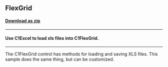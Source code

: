 ## FlexGrid
#### [Download as zip](https://minhaskamal.github.io/DownGit/#/home?url=https://github.com/GrapeCity/ComponentOne-WinForms-Samples/tree/master/NetFramework\Excel\VB\FlexGridExcel)
____
#### Use C1Excel to load xls files into C1FlexGrid.
____
The C1FlexGrid control has methods for loading and saving XLS files.
This sample does the same thing, but can be customized.
